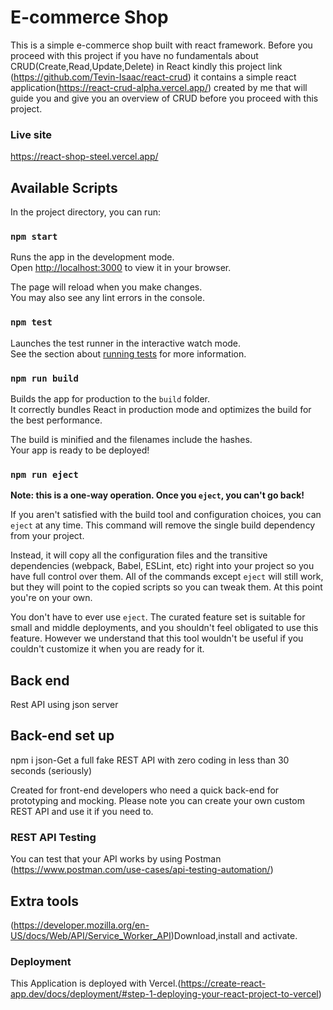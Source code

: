 # E-commerce Shop
This is a simple e-commerce shop built with react framework.
Before you proceed with this project if you have no fundamentals about CRUD(Create,Read,Update,Delete) in React  kindly this  project link (https://github.com/Tevin-Isaac/react-crud)
it contains a simple react application(https://react-crud-alpha.vercel.app/)   created by me  that will guide you and give you an overview of CRUD before you proceed  with this project.

### Live site
https://react-shop-steel.vercel.app/


## Available Scripts

In the project directory, you can run:

### `npm start`

Runs the app in the development mode.\
Open [http://localhost:3000](http://localhost:3000) to view it in your browser.

The page will reload when you make changes.\
You may also see any lint errors in the console.

### `npm test`

Launches the test runner in the interactive watch mode.\
See the section about [running tests](https://facebook.github.io/create-react-app/docs/running-tests) for more information.

### `npm run build`

Builds the app for production to the `build` folder.\
It correctly bundles React in production mode and optimizes the build for the best performance.

The build is minified and the filenames include the hashes.\
Your app is ready to be deployed!

### `npm run eject`

**Note: this is a one-way operation. Once you `eject`, you can't go back!**

If you aren't satisfied with the build tool and configuration choices, you can `eject` at any time. This command will remove the single build dependency from your project.

Instead, it will copy all the configuration files and the transitive dependencies (webpack, Babel, ESLint, etc) right into your project so you have full control over them. All of the commands except `eject` will still work, but they will point to the copied scripts so you can tweak them. At this point you're on your own.

You don't have to ever use `eject`. The curated feature set is suitable for small and middle deployments, and you shouldn't feel obligated to use this feature. However we understand that this tool wouldn't be useful if you couldn't customize it when you are ready for it.

## Back end
Rest API using json server

## Back-end set up
npm i json-Get a full fake REST API with zero coding in less than 30 seconds (seriously)

Created  for front-end developers who need a quick back-end for prototyping and mocking.
Please note you can create your own  custom REST API and use it if you need to.



###  REST API Testing
You can test that your API works by using Postman (https://www.postman.com/use-cases/api-testing-automation/)

## Extra tools
(https://developer.mozilla.org/en-US/docs/Web/API/Service_Worker_API)Download,install and activate.




### Deployment
This Application is deployed with Vercel.(https://create-react-app.dev/docs/deployment/#step-1-deploying-your-react-project-to-vercel)



